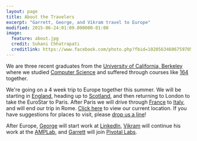 ```yaml
---
layout: page
title: About the Travelers
excerpt: "Garrett, George, and Vikram travel to Europe"
modified: 2015-06-24:01:09.000000-01:00
image:
  feature: about.jpg
  credit: Suhani Chhatrapati
  creditlink: https://www.facebook.com/photo.php?fbid=10205634606759705&set=t.1206559849&type=3&theater
---
```


We are three recent graduates from the [University of California,
Berkeley](http://www.berkeley.edu) where we studied [Computer
Science](https://imgs.xkcd.com/comics/donald_knuth.png) and suffered through
courses like [164](http://www-inst.eecs.berkeley.edu/~cs164/sp15/) together.

We're going on a 4 week trip to Europe together this summer.  We will be
starting in [England](/europe/england), heading up to [Scotland](/europe/scotland), and then
returning to London to take the EuroStar to Paris.  After Paris we will 
drive through [France](/europe/france) to [Italy](/europe/italy), and will end our trip in
Rome.  [Click here](/europe/findus) to view our current location. If you have
suggestions for places to visit, please [drop us
a line](mailto:georgepearman@me.com)!

After Europe, [George](http://georgepearman.com) will start work at [LinkedIn](https://www.linkedin.com),
[Vikram](http://www.vikrams.io) will continue his work at the [AMPLab](https://amplab.cs.berkeley.edu),
and [Garrett](http://garrettf.com) will join [Pivotal Labs](http://pivotallabs.com).
